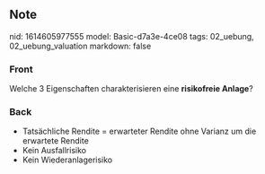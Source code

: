 ## Note
nid: 1614605977555
model: Basic-d7a3e-4ce08
tags: 02_uebung, 02_uebung_valuation
markdown: false

### Front
Welche 3 Eigenschaften charakterisieren eine <b>risikofreie Anlage</b>?

### Back
<div>
<div><ul>
<li>Tatsächliche Rendite = erwarteter Rendite ohne Varianz um die erwartete Rendite</li>
<li>Kein Ausfallrisiko</li>
<li>Kein Wiederanlagerisiko</li>
</ul>
</div></div>
